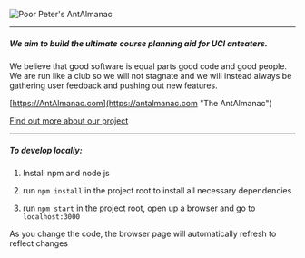 ![Poor Peter's AntAlmanac](https://www.ics.uci.edu/~rang1/AntAlmanac/img/logo_wide.png)

<hr>

##### We aim to build the ultimate course planning aid for UCI anteaters.

We believe that good software is equal parts good code and good people. We are run like a club so we will not stagnate and we will instead always be gathering user feedback and pushing out new features.

[https://AntAlmanac.com](https://antalmanac.com "The AntAlmanac")

[Find out more about our project](https://www.ics.uci.edu/~rang1/AntAlmanac/index.html "Info Page")

<hr>

##### To develop locally:

1. Install npm and node js

2. run `npm install` in the project root to install all necessary dependencies

3. run `npm start` in the project root, open up a browser and go to `localhost:3000`

As you change the code, the browser page will automatically refresh to reflect changes
